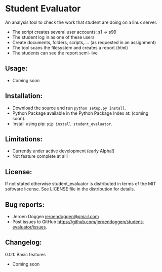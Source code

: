 Student Evaluator
=================

An analysis tool to check the work that student are doing on a linux server.

 * The script creates several user accounts: s1 -> s99
 * The student log in as one of these users
 * Create documents, folders, scripts,.... (as requested in an assignment)
 * The tool scans the filesystem and creates a report (html)
 * The students can see the report semi-live

Usage:
------
 * Coming soon

Installation:
-------------
 * Download the source and run ``python setup.py install``.
 * Python Package available in the Python Package Index at: (coming soon).
 * Install using pip: ``pip install student_evaluator``.

Limitations:
------------
 * Currently under active development (early Alpha!)
 * Not feature complete at all!

License:
--------
If not stated otherwise student_evaluator is distributed in terms of the MIT software license.
See LICENSE file in the distribution for details.

Bug reports:
------------
 * Jeroen Doggen <jeroendoggen@gmail.com>
 * Post issues to GitHub https://github.com/jeroendoggen/student-evaluator/issues.

Changelog:
----------
0.0.1: Basic features
 * Coming soon
